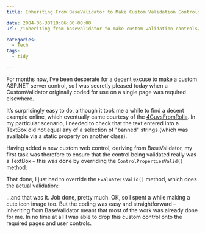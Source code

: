 ```yaml
---
title: Inheriting From BaseValidator to Make Custom Validation Controls

date: 2004-06-30T19:06:00+00:00
url: /inheriting-from-basevalidator-to-make-custom-validation-controls/

categories:
  - Tech
tags:
  - tidy

---
```

<!--kg-card-begin: html-->

For months now, I&#8217;ve been desperate for a decent excuse to make a custom ASP.NET server control, so I was secretly pleased today when a CustomValidator originally coded for use on a single page was required elsewhere.

It&#8217;s surprisingly easy to do, although it took me a while to find a decent example online, which eventually came courtesy of the [4GuysFromRolla][1]. In my particular scenario, I needed to check that the text entered into a TextBox did not equal any of a selection of "banned" strings (which was available via a static property on another class).

Having added a new custom web control, deriving from BaseValidator, my first task was therefore to ensure that the control being validated really was a TextBox &#8211; this was done by overriding the `ControlPropertiesValid()` method:



That done, I just had to override the `EvaluateIsValid()` method, which does the actual validation:



&#8230;and that was it. Job done, pretty much. OK, so I spent a while making a cute icon image too. But the coding was easy and straightforward &#8211; inheriting from BaseValidator meant that most of the work was already done for me. In no time at all I was able to drop this custom control onto the required pages and user controls.

<!--kg-card-end: html-->

 [1]: http://www.4guysfromrolla.com/webtech/tips/t040302-1.shtml
